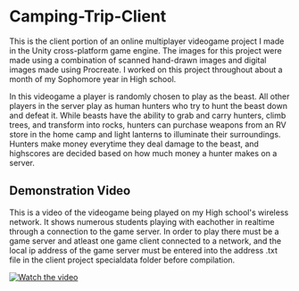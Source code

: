 # Camping-Trip-Client

This is the client portion of an online multiplayer videogame project I made in the Unity cross-platform game engine. The images for this project were made using a combination of scanned hand-drawn images and digital images made using Procreate. I worked on this project throughout about a month of my Sophomore year in High school.

In this videogame a player is randomly chosen to play as the beast. All other players in the server play as human hunters who try to hunt the beast down and defeat it. While beasts have the ability to grab and carry hunters, climb trees, and transform into rocks, hunters can purchase weapons from an RV store in the home camp and light lanterns to illuminate their surroundings. Hunters make money everytime they deal damage to the beast, and highscores are decided based on how much money a hunter makes on a server.

## Demonstration Video

This is a video of the videogame being played on my High school's wireless network. It shows numerous students playing with eachother in realtime through a connection to the game server. In order to play there must be a game server and atleast one game client connected to a network, and the local ip address of the game server must be entered into the address .txt file in the client project specialdata folder before compilation.

[![Watch the video](https://img.youtube.com/vi/dBsfUtjTbi0/maxresdefault.jpg)](https://youtu.be/dBsfUtjTbi0)

